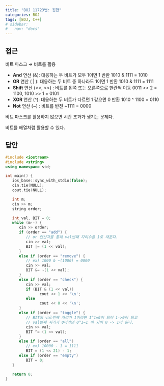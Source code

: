 ```yaml
---
title: "BOJ 11723번: 집합"
categories: BOJ
tags: [BOJ, C++]
# sidebar:
#   nav: "docs"
---
```


## 접근

비트 마스크 → 비트를 활용 

- **And** 연산 (&): 대응하는 두 비트가 모두 1이면 1 반환 1010 & 1111 = 1010
- **OR** 연산 ( | ): 대응하는 두 비트 중 하나라도 1이면 1 반환 1010 & 1111 = 1111
- **Shift** 연산 (<<, >>) : 비트를 왼쪽 또는 오른쪽으로 한칸씩 이동 0011 << 2 = 1100, 1010 >> 1 = 0101
- **XOR** 연산 (^): 대응하는 두 비트가 다르면 1 같으면 0 반환 1010 ^ 1100 = 0110
- **Not** 연산 (~) : 비트를 반전 ~1111 = 0000

비트 마스크를 활용하지 않으면 시간 초과가 생기는 문제다. 

비트를 배열처럼 활용할 수 있다.

## 답안

```cpp
#include <iostream>
#include <string>
using namespace std;

int main() {
   ios_base::sync_with_stdio(false);
   cin.tie(NULL);
   cout.tie(NULL);

   int m;
   cin >> m;
   string order;

   int val, BIT = 0;
   while (m--) {
      cin >> order;
      if (order == "add") {
         // or 연산자를 통해 val번째 자리수를 1로 채운다.
         cin >> val;
         BIT |= (1 << val);
      }
      else if (order == "remove") {
         // ex) 1000 & ~(1000) = 0000  
         cin >> val;
         BIT &= ~(1 << val);
      }
      else if (order == "check") {
         cin >> val;
         if (BIT & (1 << val))
               cout << 1 << '\n';
         else
               cout << 0 << '\n';
      }
      else if (order == "toggle") {
         // BIT의 val번째 자리가 1이라면 1^1=0이 되어 1->0이 되고
         // val번째 자리가 0이라면 0^1=1 이 되어 0 -> 1이 된다.
         cin >> val;
         BIT ^= (1 << val);
      }
      else if (order == "all")
         // ex) 10000 - 1 = 1111
         BIT = (1 << 21) - 1;
      else if (order == "empty")
         BIT = 0;
   }

   return 0;
}
```